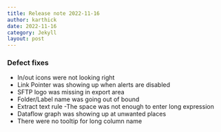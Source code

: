 ```yaml
---
title: Release note 2022-11-16
author: karthick
date: 2022-11-16
category: Jekyll
layout: post
---
```


### Defect fixes
* In/out icons were not looking right
* Link Pointer was showing up when alerts are disabled
* SFTP logo was missing in export area
* Folder/Label name was going out of bound
* Extract text rule -The space was not enough to enter long expression
* Dataflow graph was showing up at unwanted places
* There were no tooltip for long column name
